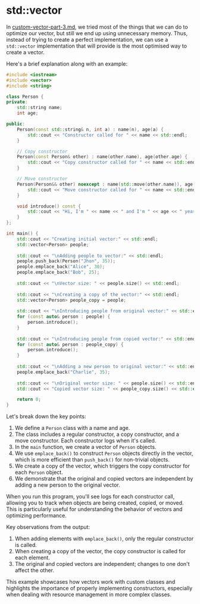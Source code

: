 # std::vector

In [custom-vector-part-3.md](custom-vector-part-3.md "mention"), we tried most of the things that we can do to optimize our vector, but still we end up using unnecessary memory. Thus, instead of trying to create a perfect implementation, we can use a `std::vector` implementation that will provide is the most optimised way to create a vector.

Here's a brief explanation along with an example:

```cpp
#include <iostream>
#include <vector>
#include <string>

class Person {
private:
    std::string name;
    int age;

public:
    Person(const std::string& n, int a) : name(n), age(a) {
        std::cout << "Constructor called for " << name << std::endl;
    }

    // Copy constructor
    Person(const Person& other) : name(other.name), age(other.age) {
        std::cout << "Copy constructor called for " << name << std::endl;
    }

    // Move constructor
    Person(Person&& other) noexcept : name(std::move(other.name)), age(other.age) {
        std::cout << "Move constructor called for " << name << std::endl;
    }

    void introduce() const {
        std::cout << "Hi, I'm " << name << " and I'm " << age << " years old." << std::endl;
    }
};

int main() {
    std::cout << "Creating initial vector:" << std::endl;
    std::vector<Person> people;
    
    std::cout << "\nAdding people to vector:" << std::endl;
    people.push_back(Person("Jhon", 35));
    people.emplace_back("Alice", 30);
    people.emplace_back("Bob", 25);
    
    std::cout << "\nVector size: " << people.size() << std::endl;
    
    std::cout << "\nCreating a copy of the vector:" << std::endl;
    std::vector<Person> people_copy = people;
    
    std::cout << "\nIntroducing people from original vector:" << std::endl;
    for (const auto& person : people) {
        person.introduce();
    }
    
    std::cout << "\nIntroducing people from copied vector:" << std::endl;
    for (const auto& person : people_copy) {
        person.introduce();
    }
    
    std::cout << "\nAdding a new person to original vector:" << std::endl;
    people.emplace_back("Charlie", 35);
    
    std::cout << "\nOriginal vector size: " << people.size() << std::endl;
    std::cout << "Copied vector size: " << people_copy.size() << std::endl;

    return 0;
}
```

Let's break down the key points:

1. We define a `Person` class with a name and age.
2. The class includes a regular constructor, a copy constructor, and a move constructor. Each constructor logs when it's called.
3. In the `main` function, we create a vector of `Person` objects.
4. We use `emplace_back()` to construct `Person` objects directly in the vector, which is more efficient than `push_back()` for non-trivial objects.
5. We create a copy of the vector, which triggers the copy constructor for each `Person` object.
6. We demonstrate that the original and copied vectors are independent by adding a new person to the original vector.

When you run this program, you'll see logs for each constructor call, allowing you to track when objects are being created, copied, or moved. This is particularly useful for understanding the behavior of vectors and optimizing performance.

Key observations from the output:

1. When adding elements with `emplace_back()`, only the regular constructor is called.
2. When creating a copy of the vector, the copy constructor is called for each element.
3. The original and copied vectors are independent; changes to one don't affect the other.

This example showcases how vectors work with custom classes and highlights the importance of properly implementing constructors, especially when dealing with resource management in more complex classes.
